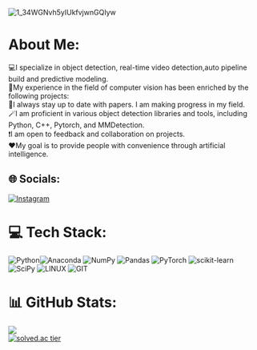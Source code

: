 ![1_34WGNvh5yIUkfvjwnGQIyw](https://github.com/hang-1n-there/hang-1n-there/assets/106570569/6517966a-a5f1-4c69-bc47-1350736a5800)
# About Me:
💻I specialize in object detection, real-time video detection,auto pipeline build and predictive modeling. <br>
🔎My experience in the field of computer vision has been enriched by the following projects: <br>
🔧I always stay up to date with papers. I am making progress in my field. <br>
🪄I am proficient in various object detection libraries and tools, including Python, C++, Pytorch, and MMDetection. <br>
❗I am open to feedback and collaboration on projects. <br>
❤️My goal is to provide people with convenience through artificial intelligence. <br>


## 🌐 Socials:
[![Instagram](https://img.shields.io/badge/Instagram-%23E4405F.svg?logo=Instagram&logoColor=white)](https://www.instagram.com/heojeong123/)
# 💻 Tech Stack:
![Python](https://img.shields.io/badge/python-3670A0?style=for-the-badge&logo=python&logoColor=ffdd54)![Anaconda](https://img.shields.io/badge/Anaconda-%2344A833.svg?style=for-the-badge&logo=anaconda&logoColor=white) ![NumPy](https://img.shields.io/badge/numpy-%23013243.svg?style=for-the-badge&logo=numpy&logoColor=white) ![Pandas](https://img.shields.io/badge/pandas-%23150458.svg?style=for-the-badge&logo=pandas&logoColor=white)  ![PyTorch](https://img.shields.io/badge/PyTorch-%23EE4C2C.svg?style=for-the-badge&logo=PyTorch&logoColor=white) ![scikit-learn](https://img.shields.io/badge/scikit--learn-%23F7931E.svg?style=for-the-badge&logo=scikit-learn&logoColor=white) ![SciPy](https://img.shields.io/badge/SciPy-%230C55A5.svg?style=for-the-badge&logo=scipy&logoColor=%white) ![LINUX](https://img.shields.io/badge/Linux-FCC624?style=for-the-badge&logo=linux&logoColor=black) ![GIT](https://img.shields.io/badge/Git-fc6d26?style=for-the-badge&logo=git&logoColor=white) 
# 📊 GitHub Stats:
![](https://github-readme-stats.vercel.app/api?username=ThecoderPinar&theme=hang-1n-there_border=false&include_all_commits=true&count_private=true)<br/>
[![solved.ac tier](http://mazassumnida.wtf/api/generate_badge?boj=rud5263)](https://solved.ac/profile/rud5263)
